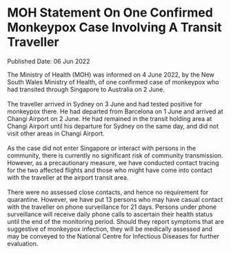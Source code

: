 <html>
    <meta http-equiv="Content-Type" content="text/html; charset=utf-8"/>
    <meta charset="utf-8"/>
    <title>MOH Statement On One Confirmed Monkeypox Case Involving A Transit Traveller</title>
    <body><h1>MOH Statement On One Confirmed Monkeypox Case Involving A Transit Traveller</h1>
    <p>Published Date: 06 Jun 2022</p> The Ministry of Health (MOH) was informed on 4 June 2022, by the New South Wales Ministry of Health, of one confirmed case of monkeypox who had transited through Singapore to Australia on 2 June.<br>&nbsp;<br>The traveller arrived in Sydney on 3 June and had tested positive for monkeypox there. He had departed from Barcelona on 1 June and arrived at Changi Airport on 2 June. He had remained in the transit holding area at Changi Airport until his departure for Sydney on the same day, and did not visit other areas in Changi Airport.<br>&nbsp;<br>As the case did not enter Singapore or interact with persons in the community, there is currently no significant risk of community transmission. However, as a precautionary measure, we have conducted contact tracing for the two affected flights and those who might have come into contact with the traveller at the airport transit area.<br>&nbsp;<br>There were no assessed close contacts, and hence no requirement for quarantine. However, we have put 13 persons who may have casual contact with the traveller on phone surveillance for 21 days. Persons under phone surveillance will receive daily phone calls to ascertain their health status until the end of the monitoring period. Should they report symptoms that are suggestive of monkeypox infection, they will be medically assessed and may be conveyed to the National Centre for Infectious Diseases for further evaluation.</body>
</html>